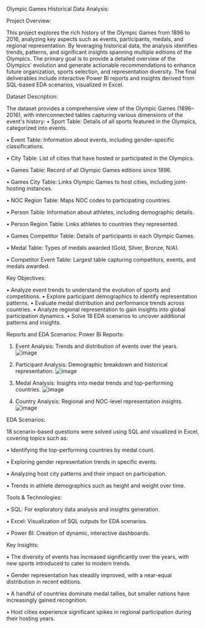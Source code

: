 Olympic Games Historical Data Analysis:

Project Overview:

This project explores the rich history of the Olympic Games from 1896 to 2016, analyzing key aspects such as events, participants, medals, and regional representation. By leveraging historical data, the analysis identifies trends, patterns, and significant insights spanning multiple editions of the Olympics. The primary goal is to provide a detailed overview of the Olympics' evolution and generate actionable recommendations to enhance future organization, sports selection, and representation diversity. The final deliverables include interactive Power BI reports and insights derived from SQL-based EDA scenarios, visualized in Excel.


Dataset Description:

The dataset provides a comprehensive view of the Olympic Games (1896–2016), with interconnected tables capturing various dimensions of the event's history:
•	Sport Table: Details of all sports featured in the Olympics, categorized into events.

•	Event Table: Information about events, including gender-specific classifications.

•	City Table: List of cities that have hosted or participated in the Olympics.

•	Games Table: Record of all Olympic Games editions since 1896.

•	Games City Table: Links Olympic Games to host cities, including joint-hosting instances.

•	NOC Region Table: Maps NOC codes to participating countries.

•	Person Table: Information about athletes, including demographic details.

•	Person Region Table: Links athletes to countries they represented.

•	Games Competitor Table: Details of participants in each Olympic Games.

•	Medal Table: Types of medals awarded (Gold, Silver, Bronze, N/A).

•	Competitor Event Table: Largest table capturing competitors, events, and medals awarded.


Key Objectives:

•	Analyze event trends to understand the evolution of sports and competitions.
•	Explore participant demographics to identify representation patterns.
•	Evaluate medal distribution and performance trends across countries.
•	Analyze regional representation to gain insights into global participation dynamics.
•	Solve 18 EDA scenarios to uncover additional patterns and insights.


Reports and EDA Scenarios:
Power BI Reports:
1.	Event Analysis: Trends and distribution of events over the years.
 ![image](https://github.com/user-attachments/assets/8ed93370-fbfe-4d59-96aa-89b0794d23ff)

2.	Participant Analysis: Demographic breakdown and historical representation.
 ![image](https://github.com/user-attachments/assets/c6b09302-f1f7-4b9b-9126-0ba35a0956ee)

3.	Medal Analysis: Insights into medal trends and top-performing countries.
 ![image](https://github.com/user-attachments/assets/a9df10dc-e8a0-411c-9378-4ffddc299767)

4.	Country Analysis: Regional and NOC-level representation insights.
 ![image](https://github.com/user-attachments/assets/54e339c9-89a3-45e4-b2e8-aa12125561b3)


EDA Scenarios:

18 scenario-based questions were solved using SQL and visualized in Excel, covering topics such as:

•	Identifying the top-performing countries by medal count.

•	Exploring gender representation trends in specific events.

•	Analyzing host city patterns and their impact on participation.

•	Trends in athlete demographics such as height and weight over time.


Tools & Technologies:

•	SQL: For exploratory data analysis and insights generation.

•	Excel: Visualization of SQL outputs for EDA scenarios.

•	Power BI: Creation of dynamic, interactive dashboards.


Key Insights:

•	The diversity of events has increased significantly over the years, with new sports introduced to cater to modern trends.

•	Gender representation has steadily improved, with a near-equal distribution in recent editions.

•	A handful of countries dominate medal tallies, but smaller nations have increasingly gained recognition.

•	Host cities experience significant spikes in regional participation during their hosting years.


